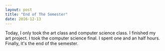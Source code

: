 ```yaml
---
layout: post
title: "End of The Semester"
date: 2016-12-13
---
```


Today, I only took the art class and computer science class. I finished my art project. I took the computer science final. I spent one and an half hours. Finally, it's the end of the semester.
